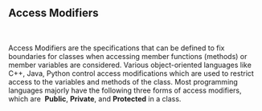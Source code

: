 <div _ngcontent-serverapp-c232="" class="note-body"><div _ngcontent-serverapp-c232="" class="body-text"><h2><strong>Access Modifiers</strong></h2><p>&nbsp;</p><p>Access Modifiers are the specifications that can be defined to fix boundaries for classes when accessing member functions (methods) or member variables are considered. Various object-oriented languages like C++, Java, Python control access modifications which are used to restrict access to the variables and methods of the class. Most programming languages majorly have the following three forms of access modifiers, which are&nbsp; <strong>Public</strong>, <strong>Private</strong>, and <strong>Protected</strong> in a class.</p></div></div>